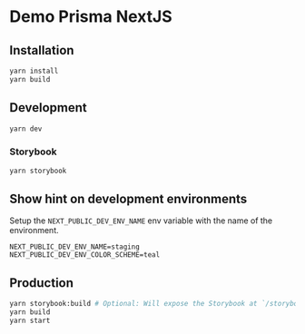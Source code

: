 # Demo Prisma NextJS

## Installation

```bash
yarn install
yarn build
```

## Development

```bash
yarn dev
```

### Storybook

```bash
yarn storybook
```

## Show hint on development environments

Setup the `NEXT_PUBLIC_DEV_ENV_NAME` env variable with the name of the environment.

```
NEXT_PUBLIC_DEV_ENV_NAME=staging
NEXT_PUBLIC_DEV_ENV_COLOR_SCHEME=teal
```

## Production

```bash
yarn storybook:build # Optional: Will expose the Storybook at `/storybook`
yarn build
yarn start
```
